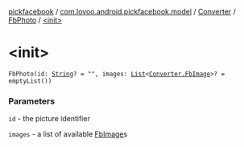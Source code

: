 [pickfacebook](../../../index.md) / [com.lovoo.android.pickfacebook.model](../../index.md) / [Converter](../index.md) / [FbPhoto](index.md) / [&lt;init&gt;](./-init-.md)

# &lt;init&gt;

`FbPhoto(id: `[`String`](https://kotlinlang.org/api/latest/jvm/stdlib/kotlin/-string/index.html)`? = "", images: `[`List`](https://kotlinlang.org/api/latest/jvm/stdlib/kotlin.collections/-list/index.html)`<`[`Converter.FbImage`](../-fb-image/index.md)`>? = emptyList())`

### Parameters

`id` - the picture identifier

`images` - a list of available [FbImage](../-fb-image/index.md)s